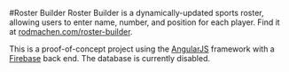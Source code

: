 #Roster Builder
Roster Builder is a dynamically-updated sports roster, allowing users to enter name, number, and position for each player. Find it at [rodmachen.com/roster-builder](http://rodmachen.com/roster-builder).

This is a proof-of-concept project using the [AngularJS](https://angularjs.org/) framework with a [Firebase](https://www.firebase.com/) back end. The database is currently disabled.
